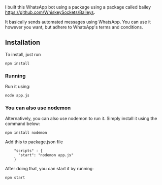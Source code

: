 I built this WhatsApp bot using a package using a package called bailey https://github.com/WhiskeySockets/Baileys.

It basically sends automated messages using WhatsApp. You can use it however you want, but adhere to WhatsApp's terms and conditions.

## Installation

To install, just run

```npm install```

### Running

Run it using:

```node app.js```

### You can also use nodemon

Alternatively, you can also use nodemon to run it. Simply install it using the command below:

```npm install nodemon```

Add this to package.json file

```
    "scripts" : {
      "start": "nodemon app.js"
    }
```
After doing that, you can start it by running:

```npm start```
